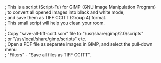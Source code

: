 ; This is a script (Script-Fu) for GIMP (GNU Image Manipulation Program)<br>
; to convert all opened images into black and white mode,<br>
; and save them as TIFF CCITT (Group 4) format.<br>
; This small script will help you clean your room.<br>
;<br>
; Copy "save-all-tiff-ccitt.scm" file to "/usr/share/gimp/2.0/scripts"<br>
; or "/usr/local/share/gimp/scripts" etc.<br>
; Open a PDF file as separate images in GIMP, and select the pull-down menu<br>
; "Filters" - "Save all files as TIFF CCITT".<br>
